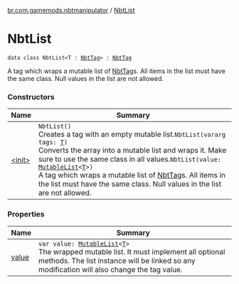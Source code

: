 [br.com.gamemods.nbtmanipulator](../index.md) / [NbtList](./index.md)

# NbtList

`data class NbtList<T : `[`NbtTag`](../-nbt-tag.md)`> : `[`NbtTag`](../-nbt-tag.md)

A tag which wraps a mutable list of [NbtTag](../-nbt-tag.md)s. All items in the list must have the same class.
Null values in the list are not allowed.

### Constructors

| Name | Summary |
|---|---|
| [&lt;init&gt;](-init-.md) | `NbtList()`<br>Creates a tag with an empty mutable list.`NbtList(vararg tags: `[`T`](index.md#T)`)`<br>Converts the array into a mutable list and wraps it. Make sure to use the same class in all values.`NbtList(value: `[`MutableList`](https://kotlinlang.org/api/latest/jvm/stdlib/kotlin.collections/-mutable-list/index.html)`<`[`T`](index.md#T)`>)`<br>A tag which wraps a mutable list of [NbtTag](../-nbt-tag.md)s. All items in the list must have the same class. Null values in the list are not allowed. |

### Properties

| Name | Summary |
|---|---|
| [value](value.md) | `var value: `[`MutableList`](https://kotlinlang.org/api/latest/jvm/stdlib/kotlin.collections/-mutable-list/index.html)`<`[`T`](index.md#T)`>`<br>The wrapped mutable list. It must implement all optional methods. The list instance will be linked so any modification will also change the tag value. |
